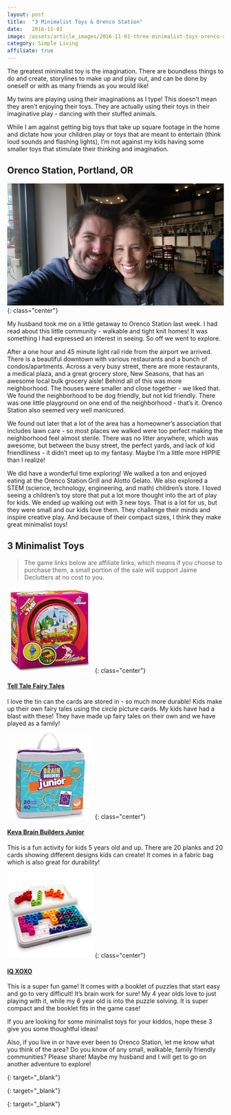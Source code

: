 ```yaml
---
layout: post
title:  "3 Minimalist Toys & Orenco Station"
date:   2016-11-01
image: /assets/article_images/2016-11-01-three-minimalist-toys-orenco-station/rubiks.jpg
category: Simple Living
affiliate: true
---
```


The greatest minimalist toy is the imagination. There are boundless things to do and create, storylines to make up and play out, and can be done by oneself or with as many friends as you would like!

My twins are playing using their imaginations as I type! This doesn’t mean they aren’t enjoying their toys. They are actually using their toys in their imaginative play - dancing with their stuffed animals.

While I am against getting big toys that take up square footage in the home and dictate how your children play or toys that are meant to entertain (think loud sounds and flashing lights), I’m not against my kids having some smaller toys that stimulate their thinking and imagination.

## Orenco Station, Portland, OR

![Us at Ava's Roasteria in Orenco Station](/assets/article_images/2016-11-01-three-minimalist-toys-orenco-station/orenco-station.jpg)
{: class="center"}

My husband took me on a little getaway to Orenco Station last week. I had read about this little community - walkable and tight knit homes! It was something I had expressed an interest in seeing. So off we went to explore.

After a one hour and 45 minute light rail ride from the airport we arrived. There is a beautiful downtown with various restaurants and a bunch of condos/apartments. Across a very busy street, there are more restaurants, a medical plaza, and a great grocery store, New Seasons, that has an awesome local bulk grocery aisle! Behind all of this was more neighborhood. The houses were smaller and close together - we liked that. We found the neighborhood to be dog friendly, but not kid friendly. There was one little playground on one end of the neighborhood - that’s it. Orenco Station also seemed very well manicured.

We found out later that a lot of the area has a homeowner’s association that includes lawn care - so most places we walked were too perfect making the neighborhood feel almost sterile. There was no litter anywhere, which was awesome, but between the busy street, the perfect yards, and lack of kid friendliness - it didn’t meet up to my fantasy. Maybe I’m a little more HIPPIE than I realize!

We did have a wonderful time exploring! We walked a ton and enjoyed eating at the Orenco Station Grill and Alotto Gelato. We also explored a STEM (science, technology, engineering, and math) children’s store. I loved seeing a children’s toy store that put a lot more thought into the art of play for kids. We ended up walking out with 3 new toys. That is a lot for us, but they were small and our kids love them. They challenge their minds and inspire creative play. And because of their compact sizes, I think they make great minimalist toys!

## 3 Minimalist Toys

> The game links below are affiliate links, which means if you choose to purchase them, a small portion of the sale will support Jaime Declutters at no cost to you.

[![Tell Tale Fairy Tales game](/assets/article_images/2016-11-01-three-minimalist-toys-orenco-station/telltalefairytales.jpg)][tell-tale-fairy-tales]
{: class="center"}

#### [Tell Tale Fairy Tales][tell-tale-fairy-tales]

I love the tin can the cards are stored in - so much more durable! Kids make up their own fairy tales using the circle picture cards. My kids have had a blast with these! They have made up fairy tales on their own and we have played as a family!

[![Keva Brain Builders Junior game](/assets/article_images/2016-11-01-three-minimalist-toys-orenco-station/kevabrainbuildersjr.jpg)][keva-brain-builders-jr]
{: class="center"}

#### [Keva Brain Builders Junior][keva-brain-builders-jr]

This is a fun activity for kids 5 years old and up. There are 20 planks and 20 cards showing different designs kids can create! It comes in a fabric bag which is also great for durability!

[![IQ XOXO game](/assets/article_images/2016-11-01-three-minimalist-toys-orenco-station/iqxoxo.jpg)][iq-xoxo]
{: class="center"}

#### [IQ XOXO][iq-xoxo]

This is a super fun game! It comes with a booklet of puzzles that start easy and go to very difficult! It’s brain work for sure! My 4 year olds love to just playing with it, while my 6 year old is into the puzzle solving. It is super compact and the booklet fits in the game case!

If you are looking for some minimalist toys for your kiddos, hope these 3 give you some thoughtful ideas!

Also, if you live in or have ever been to Orenco Station, let me know what you think of the area? Do you know of any small, walkable, family friendly communities? Please share! Maybe my husband and I will get to go on another adventure to explore!

[tell-tale-fairy-tales]: http://amzn.to/2fCAfWH
{: target="_blank"}

[keva-brain-builders-jr]: http://amzn.to/2faZNY4
{: target="_blank"}

[iq-xoxo]: http://amzn.to/2exRg01
{: target="_blank"}
